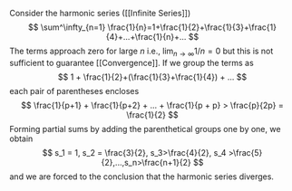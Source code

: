 Consider the harmonic series ([[Infinite Series]])
$$
\sum^\infty_{n=1} \frac{1}{n}=1+\frac{1}{2}+\frac{1}{3}+\frac{1}{4}+...+\frac{1}{n}+...
$$
The terms approach zero for large $n$ i.e., $\lim_{n\to\infty} 1/n =0$ but this is not sufficient to guarantee [[Convergence]]. If we group the terms as 
$$
1 + \frac{1}{2}+(\frac{1}{3}+\frac{1}{4}) + ...
$$
each pair of parentheses encloses 
$$
\frac{1}{p+1} + \frac{1}{p+2} + ... + \frac{1}{p + p} > \frac{p}{2p} = \frac{1}{2}
$$
Forming partial sums by adding the parenthetical groups one by one, we obtain
$$
s_1 = 1, s_2 = \frac{3}{2}, s_3>\frac{4}{2}, s_4 >\frac{5}{2},...,s_n>\frac{n+1}{2}
$$
and we are forced to the conclusion that the harmonic series diverges.
